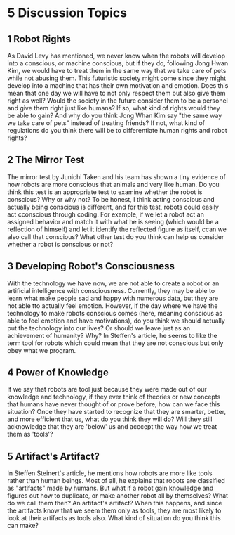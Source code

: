# 5 Discussion Topics
## 1 Robot Rights
As David Levy has mentioned, we never know when the robots will develop into a conscious, or machine conscious, but if they do, following Jong Hwan Kim, we would have to treat them in the same way that we take care of pets while not abusing them. This futuristic society might come since they might develop into a machine that has their own motivation and emotion. Does this mean that one day we will have to not only respect them but also give them right as well? Would the society in the future consider them to be a personel and give them right just like humans? If so, what kind of rights would they be able to gain? And why do you think Jong Whan Kim say "the same way we take care of pets" instead of treating friends? If not, what kind of regulations do you think there will be to differentiate human rights and robot rights?

## 2 The Mirror Test
The mirror test by Junichi Taken and his team has shown a tiny evidence of how robots are more conscious that animals and very like human. Do you think this test is an appropriate test to examine whether the robot is conscious? Why or why not? To be honest, I think acting conscious and actually being conscious is different, and for this test, robots could easily act cconscious through coding. For example, if we let a robot act an assigned behavior and match it with what he is seeing (which would be a reflection of himself) and let it identify the reflected figure as itself, ccan we also call that conscious? What other test do you think can help us consider whether a robot is conscious or not?

## 3 Developing Robot's Consciousness
With the technology we have now, we are not able to create a robot or an artificial intelligence with consciousness. Currently, they may be able to learn what make people sad and happy with numerous data, but they are not able tto actually feel emotion. However, if the day where we have the technology to make robots conscious comes (here, meaning conscious as able to feel emotion and have motivations), do you think we should actually put the technology into our lives? Or should we leave just as an achievement of humanity? Why? In Steffen's article, he seems to like the term tool for robots which could mean that they are not conscious but only obey what we program.

## 4 Power of Knowledge
If we say that robots are tool just because they were made out of our knowledge and technology, if they ever think of theories or new concepts that humans have never thought of or prove before, how can we face this situation? Once they have started to recognize that they are smarter, better, and more efficient that us, what do you think they will do? Will they still acknowledge that they are 'below' us and acccept the way how we treat them as 'tools'?

## 5 Artifact's Artifact?
In Steffen Steinert's article, he mentions how robots are more like tools rather than human beings. Most of all, he explains that robots are classified as "artifacts" made by humans. But what if a robot gain knowledge and figures out how to duplicate, or make another robot all by themselves? What do we call them then? An artifact's artifact? When this happens, and since the artifacts know that we seem them only as tools, they are most likely to look at their artifacts as tools also. What kind of situation do you think this can make?

